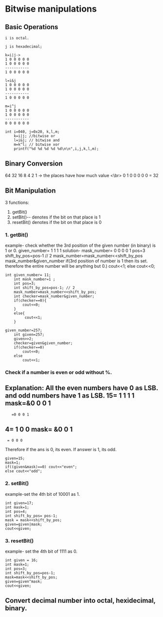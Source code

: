 # Bitwise manipulations
## Basic Operations
```
i is octal. 

j is hexadecimal;

k=i|j->
1 0 0 0 0 0
1 0 0 0 0 0
-----------
1 0 0 0 0 0

l=i&j
1 0 0 0 0 0
1 0 0 0 0 0
-----------
1 0 0 0 0 0

m=i^j
1 0 0 0 0 0
1 0 0 0 0 0
-----------
0 0 0 0 0 0
```

```
int i=040, j=0x20, k,l,m;
    k=i|j; //bitwise or
    l=i&j; // bitwise and
    m=k^l; // bitwise xor
    printf("%d %d %d %d %d\n\n",i,j,k,l,m);
```

##  Binary Conversion
64 32 16 8 4 2 1 -> the places have how much value <\br>
0  1  0  0 0 0 0  = 32

## Bit Manipulation
3 functions: 
1. getBit()
2. setBit()-- denotes if the bit on that place is 1
3. resetBit() denotes if the bit on that place is 0

### 1. getBit()
example- check whether the 3rd position of the given number (in binary) is 1 or 0.
given_number= 1 1 1 1
solution- mask_number= 0 0 0 0 1
pos=3
shift_by_pos=pos-1 // 2
mask_number=mask_number<<shift_by_pos
mask_number&given_number
if(3rd position of number is 1 then its set. therefore the entire number will be anything but 0.) cout<<1;
else cout<<0;

```
int given_number= 11;
    int mask_number=1 ;
    int pos=3;
    int shift_by_pos=pos-1; // 2
    mask_number=mask_number<<shift_by_pos;
    int checker=mask_number&given_number;
    if(checker==0){
        cout<<0;
    }
    else{ 
         cout<<1;
    }
```

```
given_number=257;
    int given=257;
    given>>2;
    checker=given&given_number;
    if(checker==0)
        cout<<0;
    else
        cout<<1;
```
### Check if a number is even or odd without %.

Explanation: 
All the even numbers have 0 as LSB. and odd numbers have 1 as LSB.
  15= 1 1 1 1 
  mask=&0 0 0 1
  -------------
       =0 0 0 1 

   4= 1 0 0
mask= &0 0 1
-------------
     = 0 0 0

Therefore if the ans is 0, its even. If answer is 1, its odd.

```
given=15;
mask=1;
if((given&mask)==0) cout<<"even";
else cout<<"odd";
```
### 2. setBit()
example-set the 4th bit of 10001 as 1.
```
int given=17;
int mask=1;
int pos=4;
int shift_by_pos= pos-1;
mask = mask<<shift_by_pos;
given=given|mask;
cout<<given;
```

### 3. resetBit()
example- set the 4th bit of 1111 as 0.
```
int given = 16;
int mask=1;
int pos=3;
int shift_by_pos=pos-1;
mask=mask<<shift_by_pos;
given=given^mask;
cout<<given;
```
## Convert decimal number into octal, hexidecimal, binary.